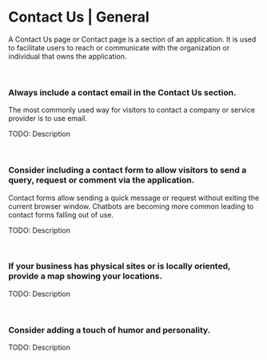 # Contact Us | General

A Contact Us page or Contact page is a section of an application. It is used to facilitate users to reach or communicate with the organization or individual that owns the
application.

<br>


### Always include a contact email in the Contact Us section.

The most commonly used way for visitors to contact a company or service provider is to use email.

TODO: Description

<br>


### Consider including a contact form to allow visitors to send a query, request or comment via the application.

Contact forms allow sending a quick message or request without exiting the current browser window. Chatbots are becoming more common leading to contact forms falling out of use.

TODO: Description

<br>


### If your business has physical sites or is locally oriented, provide a map showing your locations.

TODO: Description

<br>


### Consider adding a touch of humor and personality.

TODO: Description

<br>



